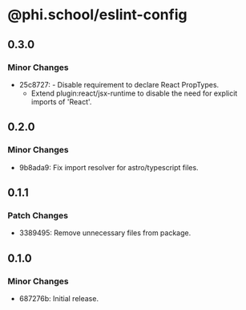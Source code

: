 # @phi.school/eslint-config

## 0.3.0

### Minor Changes

- 25c8727: - Disable requirement to declare React PropTypes.
  - Extend plugin:react/jsx-runtime to disable the need for explicit imports of 'React'.

## 0.2.0

### Minor Changes

- 9b8ada9: Fix import resolver for astro/typescript files.

## 0.1.1

### Patch Changes

- 3389495: Remove unnecessary files from package.

## 0.1.0

### Minor Changes

- 687276b: Initial release.
